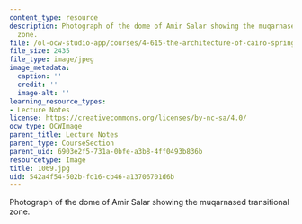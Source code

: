 ```yaml
---
content_type: resource
description: Photograph of the dome of Amir Salar showing the muqarnased transitional
  zone.
file: /ol-ocw-studio-app/courses/4-615-the-architecture-of-cairo-spring-2002/542a4f54502bfd16cb46a13706701d6b_1069.jpg
file_size: 2435
file_type: image/jpeg
image_metadata:
  caption: ''
  credit: ''
  image-alt: ''
learning_resource_types:
- Lecture Notes
license: https://creativecommons.org/licenses/by-nc-sa/4.0/
ocw_type: OCWImage
parent_title: Lecture Notes
parent_type: CourseSection
parent_uid: 6903e2f5-731a-0bfe-a3b8-4ff0493b836b
resourcetype: Image
title: 1069.jpg
uid: 542a4f54-502b-fd16-cb46-a13706701d6b
---
```

Photograph of the dome of Amir Salar showing the muqarnased transitional zone.